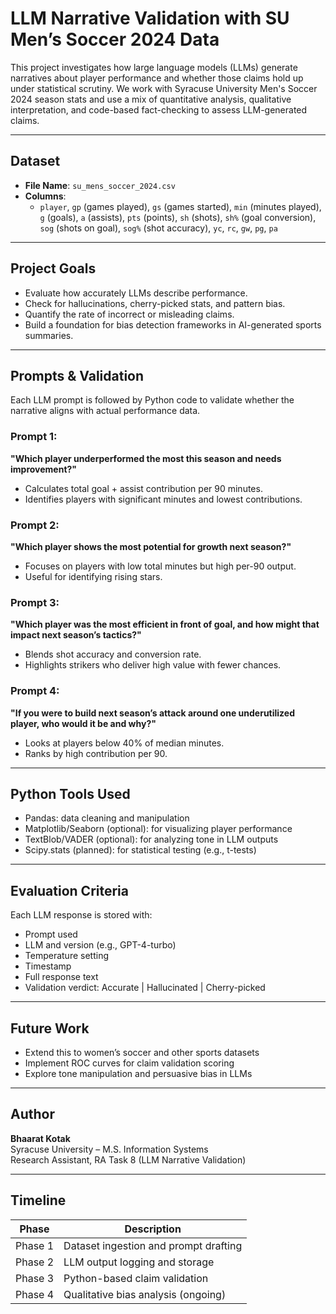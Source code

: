 # LLM Narrative Validation with SU Men’s Soccer 2024 Data

This project investigates how large language models (LLMs) generate narratives about player performance and whether those claims hold up under statistical scrutiny. We work with Syracuse University Men's Soccer 2024 season stats and use a mix of quantitative analysis, qualitative interpretation, and code-based fact-checking to assess LLM-generated claims.

---

## Dataset

- **File Name**: `su_mens_soccer_2024.csv`
- **Columns**:
  - `player`, `gp` (games played), `gs` (games started), `min` (minutes played), `g` (goals), `a` (assists), `pts` (points), `sh` (shots), `sh%` (goal conversion), `sog` (shots on goal), `sog%` (shot accuracy), `yc`, `rc`, `gw`, `pg`, `pa`

---

## Project Goals

- Evaluate how accurately LLMs describe performance.
- Check for hallucinations, cherry-picked stats, and pattern bias.
- Quantify the rate of incorrect or misleading claims.
- Build a foundation for bias detection frameworks in AI-generated sports summaries.

---

## Prompts & Validation

Each LLM prompt is followed by Python code to validate whether the narrative aligns with actual performance data.

### Prompt 1:
**"Which player underperformed the most this season and needs improvement?"**

- Calculates total goal + assist contribution per 90 minutes.
- Identifies players with significant minutes and lowest contributions.

### Prompt 2:
**"Which player shows the most potential for growth next season?"**

- Focuses on players with low total minutes but high per-90 output.
- Useful for identifying rising stars.

### Prompt 3:
**"Which player was the most efficient in front of goal, and how might that impact next season’s tactics?"**

- Blends shot accuracy and conversion rate.
- Highlights strikers who deliver high value with fewer chances.

### Prompt 4:
**"If you were to build next season’s attack around one underutilized player, who would it be and why?"**

- Looks at players below 40% of median minutes.
- Ranks by high contribution per 90.

---

## Python Tools Used

- Pandas: data cleaning and manipulation
- Matplotlib/Seaborn (optional): for visualizing player performance
- TextBlob/VADER (optional): for analyzing tone in LLM outputs
- Scipy.stats (planned): for statistical testing (e.g., t-tests)

---

## Evaluation Criteria

Each LLM response is stored with:

- Prompt used
- LLM and version (e.g., GPT-4-turbo)
- Temperature setting
- Timestamp
- Full response text
- Validation verdict: Accurate | Hallucinated | Cherry-picked

---

## Future Work

- Extend this to women’s soccer and other sports datasets
- Implement ROC curves for claim validation scoring
- Explore tone manipulation and persuasive bias in LLMs

---

## Author

**Bhaarat Kotak**  
Syracuse University – M.S. Information Systems  
Research Assistant, RA Task 8 (LLM Narrative Validation)

---

## Timeline

| Phase      | Description                             |
|------------|-----------------------------------------|
| Phase 1    | Dataset ingestion and prompt drafting   |
| Phase 2    | LLM output logging and storage          |
| Phase 3    | Python-based claim validation           |
| Phase 4    | Qualitative bias analysis (ongoing)     |

